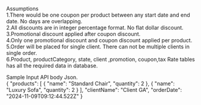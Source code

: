 Assumptions<br />
1.There would be one coupon per product between any start date and end date. No days are overlapping.<br />
2.All discounts are in integer percentage format. No flat dollar discount.<br />
3.Promotional discount applied after coupon discount. <br />
4.Only one promotional discount and coupon discount applied per product.<br />
5.Order will be placed for single client. There can not be multiple clients in single order.<br />
6.Product, productCategory, state, client ,promotion, coupon,tax Rate tables has all the required data in database. <br />


Sample Input API body Json.<br>
{
  "products": [
    {
      "name": "Standard Chair",
      "quantity": 2
    },
 {
      "name": "Luxury Sofa",
      "quantity": 2
    }
  ],
  "clientName": "Client GA",
  "orderDate": "2024-11-09T09:12:44.522Z"
}
